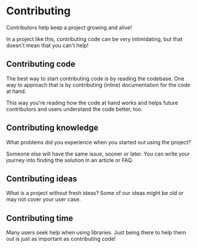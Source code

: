 # Contributing

Contributors help keep a project growing and alive!

In a project like this, contributing code can be very intimidating, but that doesn't mean that you can't help!

## Contributing code
The best way to start contributing code is by reading the codebase. One way to approach that is by contributing (inline) documentation for the code at hand.

This way you're reading how the code at hand works and helps future contributors and users understand the code better, too.

## Contributing knowledge
What problems did you experience when you started out using the project?

Someone else will have the same issue, sooner or later. You can write your journey into finding the solution in an article or FAQ.

## Contributing ideas
What is a project without fresh ideas? Some of our ideas might be old or may not cover your user case.

## Contributing time
Many users seek help when using libraries. Just being there to help them out is just as important as contributing code!